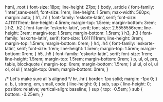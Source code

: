 html, .root {
  font-size: 18px;
  line-height: 27px;
}
body, .article {
  font-family: 'Inter',sans-serif;
  font-size: 1rem;
  line-height: 1.5rem;
  max-width: 560px;
  margin: auto;
}
h1, .h1 {
  font-family: 'eskorte-latin', serif;
  font-size: 4.1111111rem;
  line-height: 4.5rem;
  margin-top: 1.5rem;
  margin-bottom: 3rem;
}
h2, .h2 {
  font-family: 'eskorte-latin', serif;
  font-size: 2.5555556rem;
  line-height: 3rem;
  margin-top: 1.5rem;
  margin-bottom: 1.5rem;
}
h3, .h3 {
  font-family: 'eskorte-latin', serif;
  font-size: 1.6111111rem;
  line-height: 3rem;
  margin-top: 1.5rem;
  margin-bottom: 0rem;
}
h4, .h4 {
  font-family: 'eskorte-latin', serif;
  font-size: 1rem;
  line-height: 1.5rem;
  margin-top: 1.5rem;
  margin-bottom: 0rem;
}
h5, .h5 {
  font-family: 'eskorte-latin', serif;
  font-size: 1rem;
  line-height: 1.5rem;
  margin-top: 1.5rem;
  margin-bottom: 0rem;
}
p, ul, ol, pre, table, blockquote {
  margin-top: 0rem;
  margin-bottom: 1.5rem;
}
ul ul, ol ol, ul ol, ol ul {
  margin-top: 0rem;
  margin-bottom: 0rem;
}

/* Let's make sure all's aligned */
hr, .hr {
  border: 1px solid;
  margin: -1px 0;
}
a, b, i, strong, em, small, code {
  line-height: 0;
}
sub, sup {
  line-height: 0;
  position: relative;
  vertical-align: baseline;
}
sup {
  top: -0.5em;
}
sub {
  bottom: -0.25em;
}
